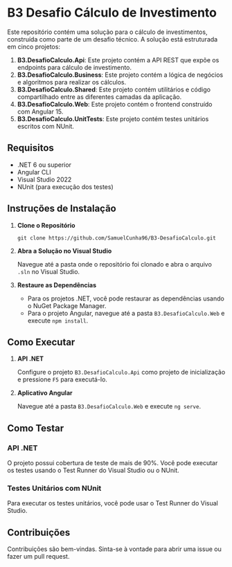 # B3 Desafio Cálculo de Investimento

Este repositório contém uma solução para o cálculo de investimentos, construída como parte de um desafio técnico. A solução está estruturada em cinco projetos:

1. **B3.DesafioCalculo.Api**: Este projeto contém a API REST que expõe os endpoints para cálculo de investimento.
2. **B3.DesafioCalculo.Business**: Este projeto contém a lógica de negócios e algoritmos para realizar os cálculos.
3. **B3.DesafioCalculo.Shared**: Este projeto contém utilitários e código compartilhado entre as diferentes camadas da aplicação.
4. **B3.DesafioCalculo.Web**: Este projeto contém o frontend construído com Angular 15.
5. **B3.DesafioCalculo.UnitTests**: Este projeto contém testes unitários escritos com NUnit.

## Requisitos

- .NET 6 ou superior
- Angular CLI
- Visual Studio 2022
- NUnit (para execução dos testes)

## Instruções de Instalação

1. **Clone o Repositório**

    ```
    git clone https://github.com/SamuelCunha96/B3-DesafioCalculo.git
    ```

2. **Abra a Solução no Visual Studio**

    Navegue até a pasta onde o repositório foi clonado e abra o arquivo `.sln` no Visual Studio.

3. **Restaure as Dependências**

    - Para os projetos .NET, você pode restaurar as dependências usando o NuGet Package Manager.
    - Para o projeto Angular, navegue até a pasta `B3.DesafioCalculo.Web` e execute `npm install`.

## Como Executar

1. **API .NET**

    Configure o projeto `B3.DesafioCalculo.Api` como projeto de inicialização e pressione `F5` para executá-lo.

2. **Aplicativo Angular**

    Navegue até a pasta `B3.DesafioCalculo.Web` e execute `ng serve`.

## Como Testar

### API .NET

O projeto possui cobertura de teste de mais de 90%. Você pode executar os testes usando o Test Runner do Visual Studio ou o NUnit.

### Testes Unitários com NUnit

Para executar os testes unitários, você pode usar o Test Runner do Visual Studio.

## Contribuições

Contribuições são bem-vindas. Sinta-se à vontade para abrir uma issue ou fazer um pull request.